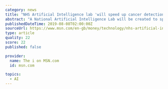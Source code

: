 ```yaml
---
category: news
title: "NHS Artificial Intelligence lab 'will speed up cancer detection' and test dementia treatments"
abstract: "A National Artificial Intelligence Lab will be created to speed up cancer detection as well as test new dementia treatments and ensure more personalised care for patients, Boris Johnson has announced. The Prime Minister has pledged another £250m to AI ..."
publishedDateTime: 2019-08-08T02:00:00Z
sourceUrl: https://www.msn.com/en-gb/money/technology/nhs-artificial-intelligence-lab-will-speed-up-cancer-detection-and-test-dementia-treatments/ar-AAFuk3E
type: article
quality: 22
score: 22
published: false

provider:
  name: The i on MSN.com
  id: msn.com

topics:
  - AI
---
```

